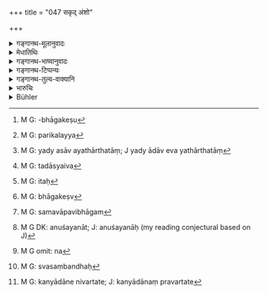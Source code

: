 +++
title = "047 सकृद् अंशो"

+++

<details><summary>गङ्गानथ-मूलानुवादः</summary>

Once does the share fall to a man; once is a maiden given away; once does one say ‘I give’; each of these three comes only once.—(47)
</details>

<details><summary>मेधातिथिः</summary>

अयम् अनुशयविधाव् अष्टमे (म्ध् ८.२२७) व्याख्यातः । विभागकाले हि समविषमांशभाग्भिः समविषमांशभागेषु[^१११] परिकल्प्य[^११२] विभागः कर्तव्यः । तत्र कृते यो विप्रतिपद्येत तस्य प्रतिषेधार्थम् इदम् । तत्रापि यद्य् अयम् आदाव् अयथार्थतां[^११३] कस्यचिद् अंशस्य प्रज्ञापयेत् तदा स्याद् एव[^११४] पुनर् विभागः । अथ बहुना कालेनायथाकृततां ब्रूयाद् यावद् इतरैः[^११५] स्वेषु स्वेषु भागेष्व्[^११६] अन्यनिवेशशीर्णप्रतिसंस्कारादि कृतं भवेत्, वस्त्रहिरण्यादि चोपयुक्तं स्यात्, तदा समतामात्रकरणे प्रभवति, न पुनः सर्वं समवायविभागम्[^११७] । 


[^११७]:
     M G: samavāpavibhāgam


[^११६]:
     M G: bhāgakeṣv


[^११५]:
     M G: itaḥ


[^११४]:
     M G: tadāsyaiva


[^११३]:
     M G: yady asāv ayathārthatāṃ; J yady ādāv eva yathārthatāṃ


[^११२]:
     M G: parikalayya


[^१११]:
     M G: -bhāgakeṣu

- <u>अन्ये</u> तु क्लीबादीनाम् अनर्हितविभागकानां पश्चाद् अभागहरत्वनिमित्तक्लीबत्वादिपरिज्ञानान् नास्ति भागोपहार इति सकृन् निपातप्रयोजनं वदन्ति । 

- एवं द्वित्रिचतुर्भागहराणां यदृच्छया ये समतां प्रकल्पयेयुः पश्चाद् अनुशयानाः[^११८] प्राक्तनं व्यवस्थानम् अतिक्रम्यापहर्तुं न[^११९] लभेरन् । पतितस्य तु लब्धभागस्याप्य् अपहारं वक्ष्यामि ।


[^११९]:
     M G omit: na


[^११८]:
     M G DK: anuśayanāt; J: anuśayanāḥ (my reading conjectural based on J)

- **सकृत् कन्या प्रदीयते** । यद्य् अपि चानेन वाग्दानोत्तरकालं प्राग् अपि विवाहाद् भर्तुः स्वतोच्यते, तथापि "दत्ताम् अपि हरेत् कन्याम्" (य्ध् १.६५), "तेषां तु निष्ठा विज्ञेया विद्वद्भिः सप्तमे पदे" (म्ध् ८.२२७) इत्यादिपर्यालोचनया विशिष्टविषयतैव । सा च व्याख्याता । **सकृद् आह ददामीति** । गवादयो हि येनैव रूपेणात्मनः स्वं तेनैवान्यस्मा आपद्यन्ते । कन्या तु दुहितृत्वेन स्वं सती भार्यात्वेनानिवृत्तस्वसंबन्धा दीयत इति पृथग् उपन्यासः ।

- <u>ननु</u> चानिवर्तमाने पितुः स्वसंबन्धे[^१२०] कथं कन्यादानं निर्वर्तते[^१२१] । एतद् धि दानस्य रूपं यद् एकस्य संबन्धो निवर्तते ऽन्यस्योपजायत इति । 


[^१२१]:
     M G: kanyādāne nivartate; J: kanyādānaṃ pravartate


[^१२०]:
     M G: svasaṃbandhaḥ

- <u>नैष दोषः</u> । द्वाव् अत्र संबन्धौ- अपत्यापत्यवद्भावः स्वस्वामिसंबन्धश् च । तत्रापत्यापत्यवद्भावो न निवर्तते, इतरस् तु निवर्तते । तथा च "बाल्ये पुतुर् वशे तिष्ठेत्" (म्ध् ५.१४६) इति पितुश् चात्र स्वाम्यनिवृत्तिम् आह "पाणिग्राहस्य" (म्ध् ५.१४६) इति भर्तुस् तद् उत्पत्तिम् ॥ ९.४७ ॥
</details>

<details><summary>गङ्गानथ-भाष्यानुवादः</summary>

This has been explained by us under the [section on ‘Rescision’ (8.227)].

At the time of partition, if the co-partners are such as are entitled to equal as well as unequal shares, they should divide the property in such equal and unequal shares. This partition having been once made, some one of the co-partners may subsequently raise objections to it. It is such subsequent objection that the ‘present verse is meant to preclude. If, however, at the very outset, the party were to indicate the inadequacy of his share, then, the partition should have to be revised. If, on the other hand, the objecter should declare the inequity of the partition after the lapse of a long time, all that he can claim is the equalisation of his own share, and not a rescission of the whole partition; since during the time that has elapsed each co-partner will have made additions to his share, or carried out repairs to what may have been in a dilapidated condition, or used up the clothes and gold and other things \[so that a re-partition of the entire inheritance would not be possible\].

Others, however, explain the declaration regarding ‘the share falling only once’ to mean that—‘if after the partition, it be discovered subsequently that there are some among the co-partners who are affected by impotence or some such physical defect as disqualifies him from receiving a share in the property,—there shall be no resumption of these shares by the others.’

Similarly, if there be some co-partners who are really entitled to two, three or four shares, but somehow at the time of partition, all of them receive equal shares, then, if, after sometime, they were to complain, they should not be permitted to annul the former partition.

In the case of the outcast, however, there is resumption of his share, as we shall explain later on.

‘*The maiden is given away only once*.’—Though this would imply that the husband acquires ownership over the girl immediately after verbal betrothal,—even before the marriage has been performed,—yet what is really meant is that particular time which is indicated by such declarations as ‘One might take away a girl even though she may have been betrothed’ (*Yājñavalkya*, 1.65) and ‘The marriage is to be regarded as accomplished at the seventh step’ (*Manu*, 8.227). This we have already explained above.

“*Once does one say ‘I give*’”—Cows and other things are given away to others in the same form of ownership that, the giver himself has over them; but the maiden belongs to the father as ‘daughter,’ while she is given away to the other party as his ‘wife’; so that the father’s relationship to her does not cease. It is for this reason that she has been mentioned separately (in the sentence ‘the maiden is given away only once’).

*Objection*.—“If the father’s ownership and relationship does not cease,
how can the ‘giving away of the maiden’ be said to be accomplished? It is in the very nature of the act of *giving* that the ownership of one ceases and that of another is brought about.”

There is no force in this objection. In the case in question there are two relationships,—that of parent and child, and that of owner and owned, and while the former remains intact, the latter does cease. This is what is meant when verse 5.188 declares that ‘During childhood the girl should remain under her father,’ and ‘under her husband during youth,’ which indicates the cessation of the father’s ownership and the coming into existence of that of the husband.—(27)
</details>

<details><summary>गङ्गानथ-टिप्पन्यः</summary>

This verse is quoted in *Parāśaramādhava* (Ācāra, p. 490), which adds
that this rule regarding the betrothal of a girl pertains to cases where
the bridegroom to whom the girl has been betrothed has no disqualifying
defects;—in

*Parāśaramādhava* (Vyavahāra, p. 388), which adds that the
irrevocability of a partition here spoken of is meant for those cases
where all doubts regarding its fairness can be set at rest by reasonable
arguments;—in *Smṛtitattva* (II, p. 145), and again on p. 182, where it
is added that this irrevocability of partitions is meant for cases where
the partition has been made by the objector himself;—and in
*Smṛticandrikā* (Saṃskāra, p. 218), which explains the first clause to
mean that ‘a man obtains his share in a property only once,’ and adds
that what is said in regard to the ‘girl’ applies only to those cases
where there is no defect in the bridegroom (to whom the girl has been
betrothed).
</details>

<details><summary>गङ्गानथ-तुल्य-वाक्यानि</summary>

*Viṣṇu* (5.160).—‘He who, having promised his daughter to one suitor,
gives her in marriage to another, shall he punished as a thief;—unless
the first suitor have a blemish.’

*Yājñavalkya* (1.65).—‘A maiden is given away hut once; having given her
away, if one takes her hack, he becomes liable to punishment; hut even
after giving her away, one may take her hack, if a better suitor should
arrive.’

*Gautama* (Aparārka, p. 94),—‘Even though he may have promised the girl
to a suitor, one may not give her to him if he happen to he beset with
vice.’

*Nārada* (12.28).—(Same as Manu.)

Do. (12.32).—‘When a man, after having made a solemn promise of marrying
his daughter to a certain suitor, does not deliver her afterwards, he
shall be punished by the King like a thief, in case the suitor be free
from defects.’

Do. (Aparārka, p. 94).—‘If even after betrothal, some defect is found in
either the bride or the bridegroom, the betrothal may be cancelled;
there is no finality in mere betrothal.’

*Kātyāyana* (Do.)—‘If, after betrothal, the bridegroom becomes lost, the
girl shall wait for three months and then select another man. If a girl
has been betrothed to one and married to another, she shall be given
away, even after the performance of the ceremonies, to the person to
whom she had been previously promised.’

*Vaśiṣṭha* (Do.).—‘If the bridegroom happen to die after the girl has
been given away with water and verbally,—hut has not gone through the
ceremonies with mantras,—she remains an unmarried maiden with her
father.’
</details>

<details><summary>भारुचिः</summary>

कन्यातो अन्यद् अपि देयद्रव्यं दाता प्रतिग्रहीत्रे । एवं च सति **त्रीण्य् एतानि सतां सकृत्** । अतश् च स पुनर्दानासंभवस् तस्याः । तथा च न बीजप्राधान्यं परपरिग्रीतायाम् । कथम् ॥ ९.४७ ॥
</details>

<details><summary>Bühler</summary>

047	Once is the partition (of the inheritance) made, (once is) a maiden given in marriage, (and) once does (a man) say,' I will give;' each of those three (acts is done) once only.
</details>

